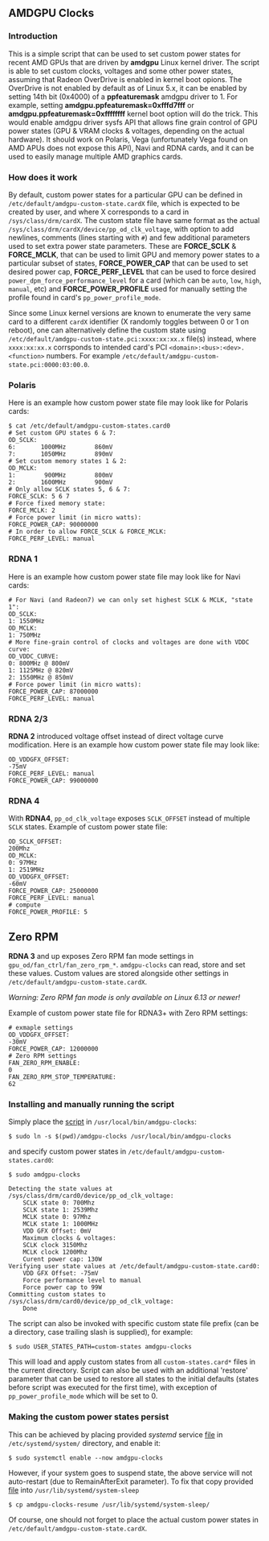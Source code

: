 ## AMDGPU Clocks

### Introduction

This is a simple script that can be used to set custom power states for recent
AMD GPUs that are driven by **amdgpu** Linux kernel driver. The script is able
to set custom clocks, voltages and some other power states, assuming that
Radeon OverDrive is enabled in kernel boot opions. The OverDrive is not enabled
by default as of Linux 5.x, it can be enabled by setting 14th bit (0x4000) of a
**ppfeaturemask** amdgpu driver to 1. For example, setting
**amdgpu.ppfeaturemask=0xfffd7fff** or **amdgpu.ppfeaturemask=0xffffffff**
kernel boot option will do the trick. This would enable amdgpu driver sysfs
API that allows fine grain control of GPU power states (GPU & VRAM clocks &
voltages, depending on the actual hardware).
It should work on Polaris, Vega (unfortunately Vega found on AMD APUs does
not expose this API), Navi and RDNA cards, and it can be used to easily manage
multiple AMD graphics cards.

### How does it work

By default, custom power states for a particular GPU can be defined in
`/etc/default/amdgpu-custom-state.cardX` file, which is expected to be created
by user, and where X corresponds to a card in `/sys/class/drm/cardX`. The
custom state file have same format as the actual
`/sys/class/drm/cardX/device/pp_od_clk_voltage`, with option to add
newlines, comments (lines starting with `#`) and few additional parameters used
to set extra power state parameters. These are **FORCE_SCLK** & **FORCE_MCLK**,
that can be used to limit GPU and memory power states to a particular subset
of states, **FORCE_POWER_CAP** that can be used to set desired power cap,
**FORCE_PERF_LEVEL** that can be used to force desired
`power_dpm_force_performance_level` for a card (which can be `auto`, `low`,
`high`, `manual`, etc) and **FORCE_POWER_PROFILE** used for manually setting
the profile found in card's `pp_power_profile_mode`.

Since some Linux kernel versions are known to enumerate the very same card to
a different `cardX` identifier (X randomly toggles between 0 or 1 on reboot),
one can alternatively define the custom state using
`/etc/default/amdgpu-custom-state.pci:xxxx:xx:xx.x` file(s) instead, where
`xxxx:xx:xx.x` corrsponds to intended card's PCI
`<domain>:<bus>:<dev>.<function>` numbers. For example
`/etc/default/amdgpu-custom-state.pci:0000:03:00.0`.

### Polaris
Here is an example how custom power state file may look like for Polaris cards:

```shell
$ cat /etc/default/amdgpu-custom-states.card0
# Set custom GPU states 6 & 7:
OD_SCLK:
6:       1000MHz        860mV
7:       1050MHz        890mV
# Set custom memory states 1 & 2:
OD_MCLK:
1:        900MHz        800mV
2:       1600MHz        900mV
# Only allow SCLK states 5, 6 & 7:
FORCE_SCLK: 5 6 7
# Force fixed memory state:
FORCE_MCLK: 2
# Force power limit (in micro watts):
FORCE_POWER_CAP: 90000000
# In order to allow FORCE_SCLK & FORCE_MCLK:
FORCE_PERF_LEVEL: manual
```

### RDNA 1
Here is an example how custom power state file may look like for Navi cards:
```shell
# For Navi (and Radeon7) we can only set highest SCLK & MCLK, "state 1":
OD_SCLK:
1: 1550MHz
OD_MCLK:
1: 750MHz
# More fine-grain control of clocks and voltages are done with VDDC curve:
OD_VDDC_CURVE:
0: 800MHz @ 800mV
1: 1125MHz @ 820mV
2: 1550MHz @ 850mV
# Force power limit (in micro watts):
FORCE_POWER_CAP: 87000000
FORCE_PERF_LEVEL: manual
```

### RDNA 2/3
**RDNA 2** introduced voltage offset instead of direct voltage curve modification.
Here is an example how custom power state file may look like:
```
OD_VDDGFX_OFFSET:
-75mV
FORCE_PERF_LEVEL: manual
FORCE_POWER_CAP: 99000000
```

### RDNA 4
With **RDNA4**, `pp_od_clk_voltage` exposes `SCLK_OFFSET` instead of multiple
`SCLK` states. Example of custom power state file:
```shell
OD_SCLK_OFFSET:
200Mhz
OD_MCLK:
0: 97MHz
1: 2519MHz
OD_VDDGFX_OFFSET:
-60mV
FORCE_POWER_CAP: 25000000
FORCE_PERF_LEVEL: manual
# compute
FORCE_POWER_PROFILE: 5
```

## Zero RPM
**RDNA 3** and up exposes Zero RPM fan mode settings in `gpu_od/fan_ctrl/fan_zero_rpm_*`.
`amdgpu-clocks` can read, store and set these values. Custom values are stored
alongside other settings in `/etc/default/amdgpu-custom-state.cardX`.

*Warning: Zero RPM fan mode is only available on Linux 6.13 or newer!*

Example of custom power state file for RDNA3+ with Zero RPM settings:
```shell
# exmaple settings
OD_VDDGFX_OFFSET:
-30mV
FORCE_POWER_CAP: 12000000
# Zero RPM settings
FAN_ZERO_RPM_ENABLE:
0
FAN_ZERO_RPM_STOP_TEMPERATURE:
62
```

### Installing and manually running the script

Simply place the [script](amdgpu-clocks) in `/usr/local/bin/amdgpu-clocks`:
```shell
$ sudo ln -s $(pwd)/amdgpu-clocks /usr/local/bin/amdgpu-clocks
```

and specify custom power states in `/etc/default/amdgpu-custom-states.card0`:
```shell
$ sudo amdgpu-clocks

Detecting the state values at /sys/class/drm/card0/device/pp_od_clk_voltage:
    SCLK state 0: 700Mhz
    SCLK state 1: 2539Mhz
    MCLK state 0: 97Mhz
    MCLK state 1: 1000MHz
    VDD GFX Offset: 0mV
    Maximum clocks & voltages:
    SCLK clock 3150Mhz
    MCLK clock 1200Mhz
    Curent power cap: 130W
Verifying user state values at /etc/default/amdgpu-custom-state.card0:
    VDD GFX Offset: -75mV
    Force performance level to manual
    Force power cap to 99W
Committing custom states to /sys/class/drm/card0/device/pp_od_clk_voltage:
    Done
```

The script can also be invoked with specific custom state file prefix (can be
a directory, case trailing slash is supplied), for example:
```shell
$ sudo USER_STATES_PATH=custom-states amdgpu-clocks
```

This will load and apply custom states from all `custom-states.card*` files
in the current directory. Script can also be used with an additional 'restore'
parameter that can be used to restore all states to the initial defaults
(states before script was executed for the first time), with exception of
`pp_power_profile_mode` which will be set to 0.

### Making the custom power states persist

This can be achieved by placing provided *systemd* service
[file](amdgpu-clocks.service) in `/etc/systemd/system/` directory,
and enable it:
```shell
$ sudo systemctl enable --now amdgpu-clocks
```

However, if your system goes to suspend state, the above service will not
auto-restart (due to RemainAfterExit parameter). To fix that copy provided
[file](amdgpu-clocks-resume) into `/usr/lib/systemd/system-sleep`
```shell
$ cp amdgpu-clocks-resume /usr/lib/systemd/system-sleep/
```

Of course, one should not forget to place the actual custom power states in
`/etc/default/amdgpu-custom-state.cardX`.
